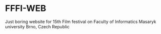 # FFFI-WEB
Just boring website for 15th Film festival on Faculty of Informatics Masaryk university Brno, Czech Republic
